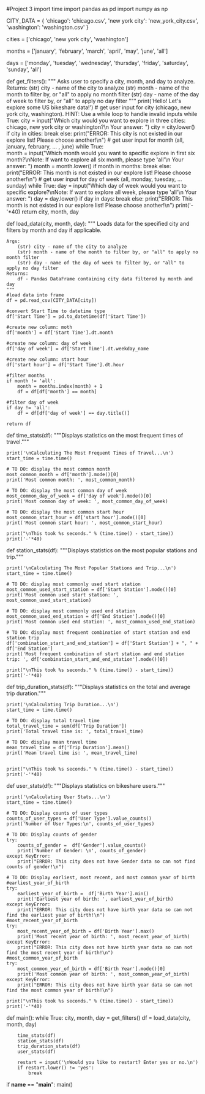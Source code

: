 #Project 3
import time
import pandas as pd
import numpy as np

CITY_DATA = { 'chicago': 'chicago.csv',
              'new york city': 'new_york_city.csv',
              'washington': 'washington.csv' }

cities  = ['chicago', 'new york city', 'washington']

months = ['january', 'february', 'march', 'april', 'may', 'june', 'all']

days = ['monday', 'tuesday', 'wednesday', 'thursday', 'friday', 'saturday', 'sunday', 'all']

def get_filters():
    """
    Asks user to specify a city, month, and day to analyze.
    Returns:
        (str) city - name of the city to analyze
        (str) month - name of the month to filter by, or "all" to apply no month filter
        (str) day - name of the day of week to filter by, or "all" to apply no day filter
    """
    print('Hello! Let\'s explore some US bikeshare data!')
    # get user input for city (chicago, new york city, washington). HINT: Use a while loop to handle invalid inputs
    while True:
        city = input("Which city would you want to explore in three cities: chicago, new york city or washington?\n Your answer: ")
        city = city.lower()
        if city in cities:
            break
        else:
            print("ERROR: This city is not existed in our explore list! Please choose another!\n")
    # get user input for month (all, january, february, ... , june)
    while True:    
        month = input("Which month would you want to specific explore in first six month?\nNote: If want to explore all six month, please type 'all'\n Your answer: ")
        month = month.lower()
        if month in months:
            break
        else:
            print("ERROR: This month is not existed in our explore list! Please choose another!\n")
    # get user input for day of week (all, monday, tuesday, ... sunday)
    while True:
        day = input("Which day of week would you want to specific explore?\nNote: If want to explore all week, please type 'all'\n Your answer: ")
        day = day.lower()
        if day in days:
            break
        else:
            print("ERROR: This month is not existed in our explore list! Please choose another!\n")
    print('-'*40)
    return city, month, day

def load_data(city, month, day):
    """
    Loads data for the specified city and filters by month and day if applicable.

    Args:
        (str) city - name of the city to analyze
        (str) month - name of the month to filter by, or "all" to apply no month filter
        (str) day - name of the day of week to filter by, or "all" to apply no day filter
    Returns:
        df - Pandas DataFrame containing city data filtered by month and day
    """
    #load data into frame
    df = pd.read_csv(CITY_DATA[city])
    
    #convert Start Time to datetime type
    df['Start Time'] = pd.to_datetime(df['Start Time'])
    
    #create new column: moth
    df['month'] = df['Start Time'].dt.month
    
    #create new column: day of week
    df['day of week'] = df['Start Time'].dt.weekday_name
    
    #create new column: start hour
    df['start hour'] = df['Start Time'].dt.hour
    
    #filter months
    if month != 'all':
        month = months.index(month) + 1
        df = df[df['month'] == month]
        
    #filter day of week
    if day != 'all':
        df = df[df['day of week'] == day.title()]

    return df


def time_stats(df):
    """Displays statistics on the most frequent times of travel."""

    print('\nCalculating The Most Frequent Times of Travel...\n')
    start_time = time.time()

    # TO DO: display the most common month
    most_common_month = df['month'].mode()[0]
    print('Most common month: ', most_common_month)

    # TO DO: display the most common day of week
    most_common_day_of_week = df['day of week'].mode()[0]
    print('Most common day of week: ', most_common_day_of_week)

    # TO DO: display the most common start hour
    most_common_start_hour = df['start hour'].mode()[0]
    print('Most common start hour: ', most_common_start_hour)

    print("\nThis took %s seconds." % (time.time() - start_time))
    print('-'*40)


def station_stats(df):
    """Displays statistics on the most popular stations and trip."""

    print('\nCalculating The Most Popular Stations and Trip...\n')
    start_time = time.time()

    # TO DO: display most commonly used start station
    most_common_used_start_station = df['Start Station'].mode()[0]
    print('Most common used start station: ', most_common_used_start_station)

    # TO DO: display most commonly used end station
    most_common_used_end_station = df['End Station'].mode()[0]
    print('Most common used end station: ', most_common_used_end_station)

    # TO DO: display most frequent combination of start station and end station trip
    df['combination_start_and_end_station'] = df['Start Station'] + ", " + df['End Station']
    print('Most frequent combination of start station and end station trip: ', df['combination_start_and_end_station'].mode()[0])

    print("\nThis took %s seconds." % (time.time() - start_time))
    print('-'*40)


def trip_duration_stats(df):
    """Displays statistics on the total and average trip duration."""

    print('\nCalculating Trip Duration...\n')
    start_time = time.time()

    # TO DO: display total travel time
    total_travel_time = sum(df['Trip Duration'])
    print('Total travel time is: ', total_travel_time)

    # TO DO: display mean travel time
    mean_travel_time = df['Trip Duration'].mean()
    print('Mean travel time is: ', mean_travel_time)


    print("\nThis took %s seconds." % (time.time() - start_time))
    print('-'*40)


def user_stats(df):
    """Displays statistics on bikeshare users."""

    print('\nCalculating User Stats...\n')
    start_time = time.time()

    # TO DO: Display counts of user types
    counts_of_user_types = df['User Type'].value_counts()
    print('Number of User Types:\n', counts_of_user_types)

    # TO DO: Display counts of gender
    try:
        counts_of_gender =  df['Gender'].value_counts()
        print('Number of Gender: \n', counts_of_gender)
    except KeyError:
        print("ERROR: This city does not have Gender data so can not find counts of gender!\n")

    # TO DO: Display earliest, most recent, and most common year of birth
    #earliest_year_of_birth
    try:
        earliest_year_of_birth =  df['Birth Year'].min()
        print('Earliest year of birth: ', earliest_year_of_birth)
    except KeyError:
        print("ERROR: This city does not have birth year data so can not find the earliest year of birth!\n")
    #most_recent_year_of_birth
    try:
        most_recent_year_of_birth = df['Birth Year'].max()
        print('Most recent year of birth: ', most_recent_year_of_birth)
    except KeyError:
        print("ERROR: This city does not have birth year data so can not find the most recent year of birth!\n")
    #most_common_year_of_birth
    try:
        most_common_year_of_birth = df['Birth Year'].mode()[0]
        print('Most common year of birth: ', most_common_year_of_birth)
    except KeyError:
        print("ERROR: This city does not have birth year data so can not find the most common year of birth!\n")

    print("\nThis took %s seconds." % (time.time() - start_time))
    print('-'*40)


def main():
    while True:
        city, month, day = get_filters()
        df = load_data(city, month, day)

        time_stats(df)
        station_stats(df)
        trip_duration_stats(df)
        user_stats(df)

        restart = input('\nWould you like to restart? Enter yes or no.\n')
        if restart.lower() != 'yes':
            break


if __name__ == "__main__":
	main()
